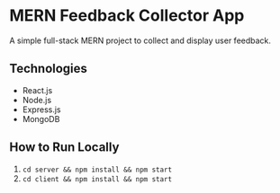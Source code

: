 # MERN Feedback Collector App

A simple full-stack MERN project to collect and display user feedback.

## Technologies
- React.js
- Node.js
- Express.js
- MongoDB

## How to Run Locally
1. `cd server && npm install && npm start`
2. `cd client && npm install && npm start`
